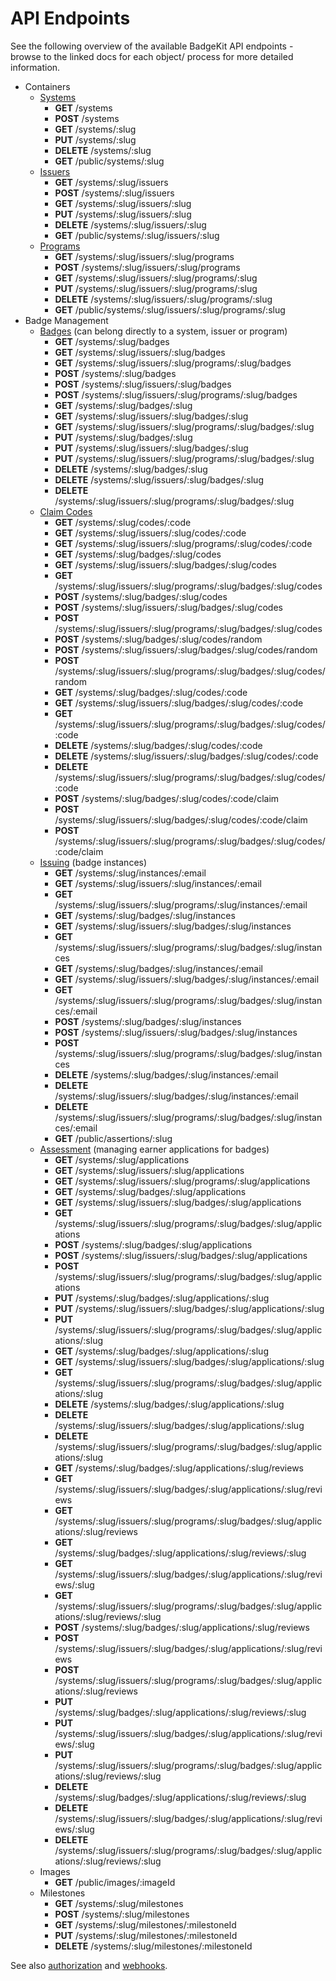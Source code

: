 # API Endpoints

See the following overview of the available BadgeKit API endpoints - browse to the linked docs for each object/ process for more detailed information.

* Containers
  * [Systems](systems.md)
    * **GET** /systems
    * **POST** /systems
    * **GET** /systems/:slug
    * **PUT** /systems/:slug
    * **DELETE** /systems/:slug
    * **GET** /public/systems/:slug
  * [Issuers](issuers.md)
    * **GET** /systems/:slug/issuers
    * **POST** /systems/:slug/issuers
    * **GET** /systems/:slug/issuers/:slug
    * **PUT** /systems/:slug/issuers/:slug
    * **DELETE** /systems/:slug/issuers/:slug
    * **GET** /public/systems/:slug/issuers/:slug
  * [Programs](programs.md)
    * **GET** /systems/:slug/issuers/:slug/programs
    * **POST** /systems/:slug/issuers/:slug/programs
    * **GET** /systems/:slug/issuers/:slug/programs/:slug
    * **PUT** /systems/:slug/issuers/:slug/programs/:slug
    * **DELETE** /systems/:slug/issuers/:slug/programs/:slug
    * **GET** /public/systems/:slug/issuers/:slug/programs/:slug
* Badge Management
  * [Badges](badges.md) (can belong directly to a system, issuer or program)
    * **GET** /systems/:slug/badges
    * **GET** /systems/:slug/issuers/:slug/badges
    * **GET** /systems/:slug/issuers/:slug/programs/:slug/badges
    * **POST** /systems/:slug/badges
    * **POST** /systems/:slug/issuers/:slug/badges
    * **POST** /systems/:slug/issuers/:slug/programs/:slug/badges
    * **GET** /systems/:slug/badges/:slug
    * **GET** /systems/:slug/issuers/:slug/badges/:slug
    * **GET** /systems/:slug/issuers/:slug/programs/:slug/badges/:slug
    * **PUT** /systems/:slug/badges/:slug
    * **PUT** /systems/:slug/issuers/:slug/badges/:slug
    * **PUT** /systems/:slug/issuers/:slug/programs/:slug/badges/:slug
    * **DELETE** /systems/:slug/badges/:slug
    * **DELETE** /systems/:slug/issuers/:slug/badges/:slug
    * **DELETE** /systems/:slug/issuers/:slug/programs/:slug/badges/:slug
  * [Claim Codes](claim-codes.md)
    * **GET** /systems/:slug/codes/:code
    * **GET** /systems/:slug/issuers/:slug/codes/:code
    * **GET** /systems/:slug/issuers/:slug/programs/:slug/codes/:code
    * **GET** /systems/:slug/badges/:slug/codes
    * **GET** /systems/:slug/issuers/:slug/badges/:slug/codes
    * **GET** /systems/:slug/issuers/:slug/programs/:slug/badges/:slug/codes
    * **POST** /systems/:slug/badges/:slug/codes
    * **POST** /systems/:slug/issuers/:slug/badges/:slug/codes
    * **POST** /systems/:slug/issuers/:slug/programs/:slug/badges/:slug/codes
    * **POST** /systems/:slug/badges/:slug/codes/random
    * **POST** /systems/:slug/issuers/:slug/badges/:slug/codes/random
    * **POST** /systems/:slug/issuers/:slug/programs/:slug/badges/:slug/codes/random
    * **GET** /systems/:slug/badges/:slug/codes/:code
    * **GET** /systems/:slug/issuers/:slug/badges/:slug/codes/:code
    * **GET** /systems/:slug/issuers/:slug/programs/:slug/badges/:slug/codes/:code
    * **DELETE** /systems/:slug/badges/:slug/codes/:code
    * **DELETE** /systems/:slug/issuers/:slug/badges/:slug/codes/:code
    * **DELETE** /systems/:slug/issuers/:slug/programs/:slug/badges/:slug/codes/:code
    * **POST** /systems/:slug/badges/:slug/codes/:code/claim
    * **POST** /systems/:slug/issuers/:slug/badges/:slug/codes/:code/claim
    * **POST** /systems/:slug/issuers/:slug/programs/:slug/badges/:slug/codes/:code/claim
  * [Issuing](issuing.md) (badge instances)
    * **GET** /systems/:slug/instances/:email
    * **GET** /systems/:slug/issuers/:slug/instances/:email
    * **GET** /systems/:slug/issuers/:slug/programs/:slug/instances/:email
    * **GET** /systems/:slug/badges/:slug/instances
    * **GET** /systems/:slug/issuers/:slug/badges/:slug/instances
    * **GET** /systems/:slug/issuers/:slug/programs/:slug/badges/:slug/instances
    * **GET** /systems/:slug/badges/:slug/instances/:email
    * **GET** /systems/:slug/issuers/:slug/badges/:slug/instances/:email
    * **GET** /systems/:slug/issuers/:slug/programs/:slug/badges/:slug/instances/:email
    * **POST** /systems/:slug/badges/:slug/instances
    * **POST** /systems/:slug/issuers/:slug/badges/:slug/instances
    * **POST** /systems/:slug/issuers/:slug/programs/:slug/badges/:slug/instances
    * **DELETE** /systems/:slug/badges/:slug/instances/:email
    * **DELETE** /systems/:slug/issuers/:slug/badges/:slug/instances/:email
    * **DELETE** /systems/:slug/issuers/:slug/programs/:slug/badges/:slug/instances/:email
    * **GET** /public/assertions/:slug
  * [Assessment](assessment.md) (managing earner applications for badges)
    * **GET** /systems/:slug/applications
    * **GET** /systems/:slug/issuers/:slug/applications
    * **GET** /systems/:slug/issuers/:slug/programs/:slug/applications
    * **GET** /systems/:slug/badges/:slug/applications
    * **GET** /systems/:slug/issuers/:slug/badges/:slug/applications
    * **GET** /systems/:slug/issuers/:slug/programs/:slug/badges/:slug/applications
    * **POST** /systems/:slug/badges/:slug/applications
    * **POST** /systems/:slug/issuers/:slug/badges/:slug/applications
    * **POST** /systems/:slug/issuers/:slug/programs/:slug/badges/:slug/applications
    * **PUT** /systems/:slug/badges/:slug/applications/:slug
    * **PUT** /systems/:slug/issuers/:slug/badges/:slug/applications/:slug
    * **PUT** /systems/:slug/issuers/:slug/programs/:slug/badges/:slug/applications/:slug
    * **GET** /systems/:slug/badges/:slug/applications/:slug
    * **GET** /systems/:slug/issuers/:slug/badges/:slug/applications/:slug
    * **GET** /systems/:slug/issuers/:slug/programs/:slug/badges/:slug/applications/:slug
    * **DELETE** /systems/:slug/badges/:slug/applications/:slug
    * **DELETE** /systems/:slug/issuers/:slug/badges/:slug/applications/:slug
    * **DELETE** /systems/:slug/issuers/:slug/programs/:slug/badges/:slug/applications/:slug
    * **GET** /systems/:slug/badges/:slug/applications/:slug/reviews
    * **GET** /systems/:slug/issuers/:slug/badges/:slug/applications/:slug/reviews
    * **GET** /systems/:slug/issuers/:slug/programs/:slug/badges/:slug/applications/:slug/reviews
    * **GET** /systems/:slug/badges/:slug/applications/:slug/reviews/:slug
    * **GET** /systems/:slug/issuers/:slug/badges/:slug/applications/:slug/reviews/:slug
    * **GET** /systems/:slug/issuers/:slug/programs/:slug/badges/:slug/applications/:slug/reviews/:slug
    * **POST** /systems/:slug/badges/:slug/applications/:slug/reviews
    * **POST** /systems/:slug/issuers/:slug/badges/:slug/applications/:slug/reviews
    * **POST** /systems/:slug/issuers/:slug/programs/:slug/badges/:slug/applications/:slug/reviews
    * **PUT** /systems/:slug/badges/:slug/applications/:slug/reviews/:slug
    * **PUT** /systems/:slug/issuers/:slug/badges/:slug/applications/:slug/reviews/:slug
    * **PUT** /systems/:slug/issuers/:slug/programs/:slug/badges/:slug/applications/:slug/reviews/:slug
    * **DELETE** /systems/:slug/badges/:slug/applications/:slug/reviews/:slug
    * **DELETE** /systems/:slug/issuers/:slug/badges/:slug/applications/:slug/reviews/:slug
    * **DELETE** /systems/:slug/issuers/:slug/programs/:slug/badges/:slug/applications/:slug/reviews/:slug
  * Images
    * **GET** /public/images/:imageId
  * Milestones
    * **GET** /systems/:slug/milestones
    * **POST** /systems/:slug/milestones
    * **GET** /systems/:slug/milestones/:milestoneId
    * **PUT** /systems/:slug/milestones/:milestoneId
    * **DELETE** /systems/:slug/milestones/:milestoneId

See also [authorization](authorization.md) and [webhooks](webhooks.md).
